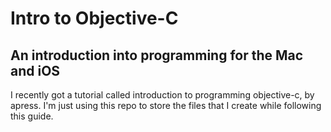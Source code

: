 # Intro to Objective-C
## An introduction into programming for the Mac and iOS

I recently got a tutorial called introduction to programming objective-c, by apress. I'm just using this repo to store the files that I create while following this guide.